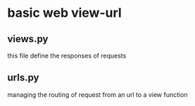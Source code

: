 # basic web view-url

## views.py
this file define the responses of requests

## urls.py
managing the routing of request from an url to a view function